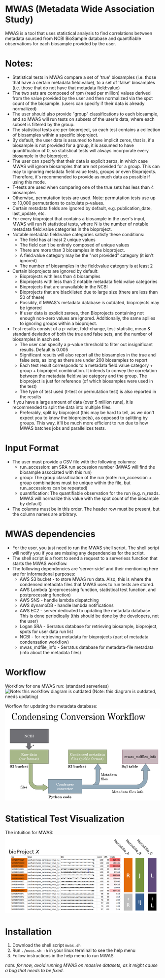 #  MWAS (Metadata Wide Association Study)

MWAS is a tool that uses statistical analysis to find correlations between metadata sourced from NCBI BioSample database and quantifiable observations for each biosample provided by the user. 

# Notes:
- Statistical tests in MWAS compare a set of 'true' biosamples (i.e. those that have a certain metadata field:value), to a set of 'false' biosamples (i.e. those that do not have that metadata field:value) 
- The two sets are composed of rpm (read per million) values derived from the value provided by the user and then normalized via the spot count of the biosample. (users can specify if their data is already normalized)
- The user should also provide "group" classifications to each biosample, and so MWAS will run tests on subsets of the user's data, where each subset is filtered by the group. 
- The statistical tests are per-bioproject, so each test contains a collection of biosamples within a specific bioproject.
- By default, the user data is assumed to have implicit zeros, that is, if a biosample is not provided for a group, it is assumed to have quantification of 0, so statistical tests will always incorporate every biosample in the bioproject.
- The user can specify that their data is explicit zeros, in which case MWAS will ignore biosamples that are not provided for a group. This can may to ignoring metadata field:value tests, groups or even Bioprojects. Therefore, it's recommended to provide as much data as possible if using this mode.
- T-tests are used when comparing one of the true sets has less than 4 biosamples
- Otherwise, permutation tests are used. Note: permutation tests use up to 10,000 permutations to calculate p-values.
- Certain metadata fields are ignored by default, e.g. publication_date, last_update, etc.
- For every bioproject that contains a biosample in the user's input, MWAS will run N statistical tests, where N is the number of notable metadata field:value categories in the bioproject.
- Notable metadata field:value categories satisfy these conditions:
    - The field has at least 2 unique values
    - The field can't be entirely composed of unique values
    - There are more than 3 biosamples in the bioproject.
    - A field:value category may be the "not provided" category (it isn't ignored)
    - The number of biosamples in the field:value category is at least 2
- Certain bioprojects are ignored by default:
  - Bioprojects with less than 4 biosamples
  - Bioprojects with less than 2 notable metadata field:value categories
  - Bioprojects that are unavailable in the NCBI
  - Bioprojects that are blacklisted due to large size (there are less than 50 of these)
  - Possibly, if MWAS's metadata database is outdated, bioprojects may be ignored
  - If user data is explicit zeroes, then Bioprojects containing not enough non-zero values are ignored. Additionally, the same apllies to ignoring groups within a bioproject.
- Test results consist of a p-value, fold-change, test-statistic, mean & standard deviation of both the true and false sets, and the number of biosamples in each set.
  - The user can specify a p-value threshold to filter out insignificant results. Default is 0.005
  - Significant results will also report all the biosamples in the true and false sets, as long as there are under 200 biosamples to report
  - Each test result corresponds to a metadata field:value category + group + bioproject combination. It intends to convey the correlation between the metadata field:value category and the group. The bioproject is just for reference (of which biosamples were used in the test)
  - The type of test used (t-test or permutation test) is also reported in the results
- If you have a large amount of data (over 5 million runs), it is recommended to split the data into multiple files.
  - Preferably, split by bioproject (this may be hard to tell, as we don't expect you to know the bioprojects), as opposed to splitting by groups. This way, it'll be much more efficient to run due to how MWAS batches jobs and parallelizes tests.


# Input Format
- The user must provide a CSV file with the following columns:
  - run_accession: am SRA run accession number (MWAS will find the biosample associated with this run)
  - group: The group classification of the run (note: run_accession + group combinations must be unique within the file, but run_accessions can be repeated)
  - quantification: The quantifiable observation for the run (e.g. n_reads. MWAS will normalize this value with the spot count of the biosample by default)
- The columns must be in this order. The header row must be present, but the column names are arbitrary.

# MWAS dependencies
- For the user, you just need to run the MWAS shell script. The shell script will notify you if you are missing any dependencies for the script.
- The shell script is a front to send a request to a serverless function that starts the MWAS workflow.
- The following dependencies are 'server-side' and their mentioning here are for informational purposes:
  - AWS S3 bucket - to store MWAS run data. Also, this is where the condensed metadata files that MWAS uses to run tests are stored.
  - AWS Lambda (preprocessing function, statistical test function, and postprocessing function)
  - AWS SNS - handle lambda dispatching
  - AWS dynamoDB - handle lambda notifications
  - AWS EC2 - server dedicated to updating the metadata database. This is done periodically (this should be done by the developers, not the user)
  - Logan SRA - Serratus database for retrieving biosample, bioproject, spots for user data run list
  - NCBI - for retrieving metadata for bioprojects (part of metadata condensation workflow)
  - mwas_mdfile_info - Serratus database for metadata-file metadata (info about the metadata files)

# Workflow
Workflow for one MWAS run: (standard serverless)
![Note: this workflow diagram is outdated](./readme_imgs/workflow_mwas(old).jpg)
(Note: this diagram is outdated, needs updating)

Worflow for updating the metadata database:
![Note: this workflow diagram is oversimplified](./readme_imgs/cond_conv_wf.png)

# Statistical Test Visualization
The intuition for MWAS:
![Note: this image is a gross oversimplification](./readme_imgs/proof_of_concept.png)

# Installation
1. Download the shell script ```mwas.sh```
2. Run ```./mwas.sh -h``` in your linux terminal to see the help menu
3. Follow instructions in the help menu to run MWAS

*note: for now, avoid running MWAS on massive datasets, as it might cause a bug that needs to be fixed.* 
